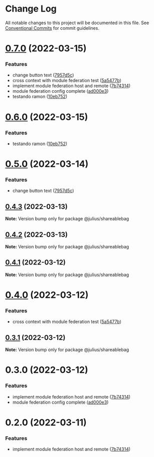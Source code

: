 # Change Log

All notable changes to this project will be documented in this file.
See [Conventional Commits](https://conventionalcommits.org) for commit guidelines.

# [0.7.0](https://github.com/jeffersonRibeiro/lerna-monorepo-module-federation/compare/v1.0.3...v0.7.0) (2022-03-15)


### Features

* change button text ([7957d5c](https://github.com/jeffersonRibeiro/lerna-monorepo-module-federation/commit/7957d5c62d10403e68ef67a96a7a55ee2cdfd49e))
* cross context with module federation test ([5a5477b](https://github.com/jeffersonRibeiro/lerna-monorepo-module-federation/commit/5a5477b8583d0e07ef45e79df80765040b83970a))
* implement module federation host and remote ([7b74314](https://github.com/jeffersonRibeiro/lerna-monorepo-module-federation/commit/7b743149d9de9c32d59cf3846b6e7138aac8e905))
* module federation config complete ([ad000e3](https://github.com/jeffersonRibeiro/lerna-monorepo-module-federation/commit/ad000e37e13910c22932e45fc3af0821aad86fcb))
* testando ramon ([10eb752](https://github.com/jeffersonRibeiro/lerna-monorepo-module-federation/commit/10eb752820377ec4cfb862e0e75446fb8b5fea0c))





# [0.6.0](https://github.com/jeffersonRibeiro/lerna-monorepo-module-federation/compare/@julius/shareablebag@0.5.0...@julius/shareablebag@0.6.0) (2022-03-15)


### Features

* testando ramon ([10eb752](https://github.com/jeffersonRibeiro/lerna-monorepo-module-federation/commit/10eb752820377ec4cfb862e0e75446fb8b5fea0c))





# [0.5.0](https://github.com/jeffersonRibeiro/lerna-monorepo-module-federation/compare/@julius/shareablebag@0.4.3...@julius/shareablebag@0.5.0) (2022-03-14)


### Features

* change button text ([7957d5c](https://github.com/jeffersonRibeiro/lerna-monorepo-module-federation/commit/7957d5c62d10403e68ef67a96a7a55ee2cdfd49e))





## [0.4.3](https://github.com/jeffersonRibeiro/lerna-monorepo-module-federation/compare/@julius/shareablebag@0.4.2...@julius/shareablebag@0.4.3) (2022-03-13)

**Note:** Version bump only for package @julius/shareablebag





## [0.4.2](https://github.com/jeffersonRibeiro/lerna-monorepo-module-federation/compare/@julius/shareablebag@0.4.1...@julius/shareablebag@0.4.2) (2022-03-13)

**Note:** Version bump only for package @julius/shareablebag





## [0.4.1](https://github.com/jeffersonRibeiro/lerna-monorepo-module-federation/compare/@julius/shareablebag@0.4.0...@julius/shareablebag@0.4.1) (2022-03-12)

**Note:** Version bump only for package @julius/shareablebag





# [0.4.0](https://github.com/jeffersonRibeiro/lerna-monorepo-module-federation/compare/@julius/shareablebag@0.3.1...@julius/shareablebag@0.4.0) (2022-03-12)


### Features

* cross context with module federation test ([5a5477b](https://github.com/jeffersonRibeiro/lerna-monorepo-module-federation/commit/5a5477b8583d0e07ef45e79df80765040b83970a))





## [0.3.1](https://github.com/jeffersonRibeiro/lerna-monorepo-module-federation/compare/@julius/shareablebag@0.3.0...@julius/shareablebag@0.3.1) (2022-03-12)

**Note:** Version bump only for package @julius/shareablebag





# 0.3.0 (2022-03-12)


### Features

* implement module federation host and remote ([7b74314](https://github.com/jeffersonRibeiro/lerna-monorepo/commit/7b743149d9de9c32d59cf3846b6e7138aac8e905))
* module federation config complete ([ad000e3](https://github.com/jeffersonRibeiro/lerna-monorepo/commit/ad000e37e13910c22932e45fc3af0821aad86fcb))





# 0.2.0 (2022-03-11)


### Features

* implement module federation host and remote ([7b74314](https://github.com/jeffersonRibeiro/lerna-monorepo/commit/7b743149d9de9c32d59cf3846b6e7138aac8e905))

